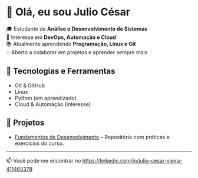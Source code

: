 # 👋 Olá, eu sou Julio César  

🎓 Estudante de **Análise e Desenvolvimento de Sistemas**  
🚀 Interesse em **DevOps, Automação e Cloud**  
📚 Atualmente aprendendo **Programação, Linux e Git**  
💡 Aberto a colaborar em projetos e aprender sempre mais  

## 🔧 Tecnologias e Ferramentas
- Git & GitHub  
- Linux  
- Python (em aprendizado)  
- Cloud & Automação (interesse)

## 📂 Projetos
- [Fundamentos de Desenvolvimento](https://github.com/juliobr78/fundamentos---dev) – Repositório com práticas e exercícios do curso.

---

📫 Você pode me encontrar no https://linkedin.com/in/julio-cesar-vieira-411465378
